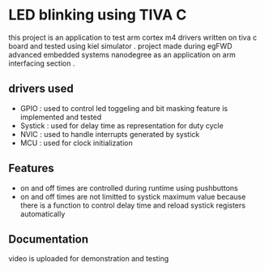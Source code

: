 
# LED blinking using TIVA C

this project is an application to test arm cortex m4 drivers written on tiva c board and tested using kiel simulator .
project made during egFWD advanced embedded systems nanodegree as an application on arm interfacing section .

## drivers used

 - GPIO  : used to control led toggeling and bit masking feature is implemented and tested 
 - Systick : used for delay time as representation for duty cycle  
 - NVIC : used to handle interrupts generated by systick
 - MCU : used for clock initialization 


## Features

- on and off times are controlled during runtime using pushbuttons
- on and off times are not limitted to systick maximum value because there is a function to control delay time and reload systick registers automatically 


## Documentation

video is uploaded for demonstration and testing

